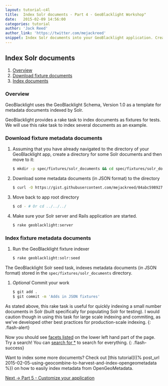 ```yaml
---
layout: tutorial-c4l
title:  Index Solr documents - Part 4 - GeoBlacklight Workshop"
date:   2015-02-09 14:56:00
categories: tutorial
author: 'Jack Reed'
author_link: 'https://twitter.com/mejackreed'
snippet: Index Solr documents into your GeoBlacklight application. Created as part of a tutorial series given in a GeoBlacklight Workshop'
---
```




## Index Solr documents
  1. [Overview](#overview)
  1. [Download fixture documents](#download-fixture-documents)
  1. [Index documents](#index-documents)

### Overview

GeoBlacklight uses the GeoBlacklight Schema, Version 1.0 as a template for metadata documents indexed by Solr.

GeoBlacklight provides a rake task to index documents as fixtures for tests. We will use this rake task to index several documents as an example.

### Download fixture metadata documents

  1. Assuming that you have already navigated to the directory of your GeoBlacklight app, create a directory for some Solr documents and then move to it:

     ```sh
     $ mkdir -p spec/fixtures/solr_documents && cd spec/fixtures/solr_documents
     ```

  1. Download some metadata documents (in JSON format) to the directory

     ```sh
     $ curl -O https://gist.githubusercontent.com/mejackreed/84abc598927c43af665b/raw/geoblacklight-documents.json
     ```

  1. Move back to app root directory

     ```sh
     $ cd - # Or cd ../../../
     ```

  1. Make sure your Solr server and Rails application are started.

     ```sh
     $ rake geoblacklight:server
     ```

### Index fixture metadata documents

  1. Run the GeoBlacklight fixture indexer

     ```sh
     $ rake geoblacklight:solr:seed
     ```
    
The GeoBlacklight Solr seed task, indexes metadata documents (in JSON format) stored in the `spec/fixtures/solr_documents` directory.

  1. *Optional* Commit your work

     ```sh
     $ git add .
     $ git commit -m 'Adds in JSON fixtures'
     ```

As stated above, this rake task is useful for quickly indexing a small number documents in Solr (built specifically for populating Solr for testing). I would caution though in using this task for large scale indexing and commiting, as we've developed other best practices for production-scale indexing.
{: .flash-alert}


Now you should see <a href="http://127.0.0.1:3000">facets listed</a> on the lower left hand part of the page. Try a search! You can <a href="http://127.0.0.1:3000/?q=*">search for *</a> to search for everything.
{: .flash-success}

Want to index some more documents? Check out [this tutorial]({% post_url 2015-02-05-using-geocombine-to-harvest-and-index-opengeometadata %}) on how to easily index metadata from OpenGeoMetadata.


<div class='flash-notice'>
  <a href="{% post_url 2015-02-09-customize-your-application %}">Next → Part 5 - Customize your application</a>
</div>
